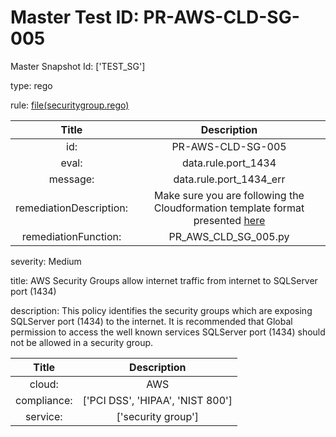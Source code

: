 



# Master Test ID: PR-AWS-CLD-SG-005


Master Snapshot Id: ['TEST_SG']

type: rego

rule: [file(securitygroup.rego)]  
  
  
  
  

|Title|Description|
| :---: | :---: |
|id: |PR-AWS-CLD-SG-005|
|eval: |data.rule.port_1434|
|message: |data.rule.port_1434_err|
|remediationDescription: |Make sure you are following the Cloudformation template format presented <a href='https://docs.aws.amazon.com/AWSCloudFormation/latest/UserGuide/aws-properties-ec2-security-group.html' target='_blank'>here</a>|
|remediationFunction: |PR_AWS_CLD_SG_005.py|


severity: Medium

title: AWS Security Groups allow internet traffic from internet to SQLServer port (1434)

description: This policy identifies the security groups which are exposing SQLServer port (1434) to the internet. It is recommended that Global permission to access the well known services SQLServer port (1434) should not be allowed in a security group.  
  
  

|Title|Description|
| :---: | :---: |
|cloud: |AWS|
|compliance: |['PCI DSS', 'HIPAA', 'NIST 800']|
|service: |['security group']|



[file(securitygroup.rego)]: https://github.com/prancer-io/prancer-compliance-test/tree/master/aws/cloud/securitygroup.rego
